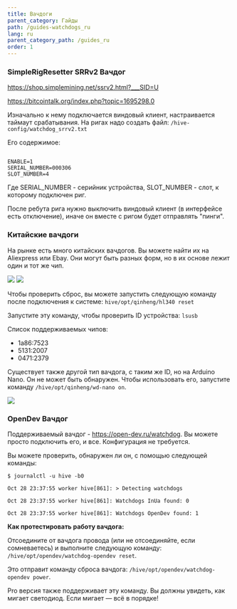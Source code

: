 ```yaml
---
title: Вачдоги
parent_category: Гайды
path: /guides-watchdogs_ru
lang: ru
parent_category_path: /guides_ru
order: 1
---
```


### SimpleRigResetter SRRv2 Вачдог
https://shop.simplemining.net/ssrv2.html?___SID=U

https://bitcointalk.org/index.php?topic=1695298.0

Изначально к нему подключается виндовый клиент, настраивается таймаут срабатывания.
На ригах надо создать файл:
`/hive-config/watchdog_srrv2.txt`

Его содержимое:
<pre><code>
ENABLE=1
SERIAL_NUMBER=000306
SLOT_NUMBER=4
</code></pre>
Где SERIAL_NUMBER - серийник устройства, SLOT_NUMBER - слот, к которому подключен риг.

После ребута рига нужно выключить виндовый клиент (в интерфейсе есть отключение), иначе он вместе с ригом будет отправлять "пинги".

### Китайские вачдоги
На рынке есть много китайских вачдогов. Вы можете найти их на Aliexpress или Ebay. Они могут быть разных форм, но в их основе лежит один и тот же чип.

<img src="https://lbd.hiveos.farm/kbase/images/forum/9bfddcddf808f2d89c34ce558beaec77255c723c.jpeg">

<img src="https://lbd.hiveos.farm/kbase/images/forum/b9e6090c9f33833ca3e4e3a3561590f9832a8071.jpeg">

Чтобы проверить сброс, вы можете запустить следующую команду после подключения к системе: `hive/opt/qinheng/hl340 reset`

Запустите эту команду, чтобы проверить ID устройства: `lsusb`

Список поддерживаемых чипов:

- 1a86:7523
- 5131:2007
- 0471:2379

Существует также другой тип вачдога, с таким же ID, но на Arduino Nano. Он не может быть обнаружен. Чтобы использовать его, запустите команду `/hive/opt/qinheng/wd-nano on`.

<img src="https://lbd.hiveos.farm/kbase/images/forum/60d77df72b177f246c71d5d7bdf8ef65ae170192.jpeg">

### OpenDev Вачдог
Поддерживаемый вачдог - https://open-dev.ru/watchdog.
Вы можете просто подключить его, и все. Конфигурация не требуется.

Вы можете проверить, обнаружен ли он, с помощью следующей команды:

`$ journalctl -u hive -b0`

`Oct 28 23:37:55 worker hive[861]: > Detecting watchdogs`

`Oct 28 23:37:55 worker hive[861]: Watchdogs InUa found: 0`

`Oct 28 23:37:55 worker hive[861]: Watchdogs OpenDev found: 1`

**Как протестировать работу вачдога:**

Отсоедините от вачдога провода (или не отсоединяйте, если сомневаетесь) и выполните следующую команду: `/hive/opt/opendev/watchdog-opendev reset`.

Это отправит команду сброса вачдога: `/hive/opt/opendev/watchdog-opendev power`.

Pro версия также поддерживает эту команду. Вы должны увидеть, как мигает светодиод. Если мигает — всё в порядке!
